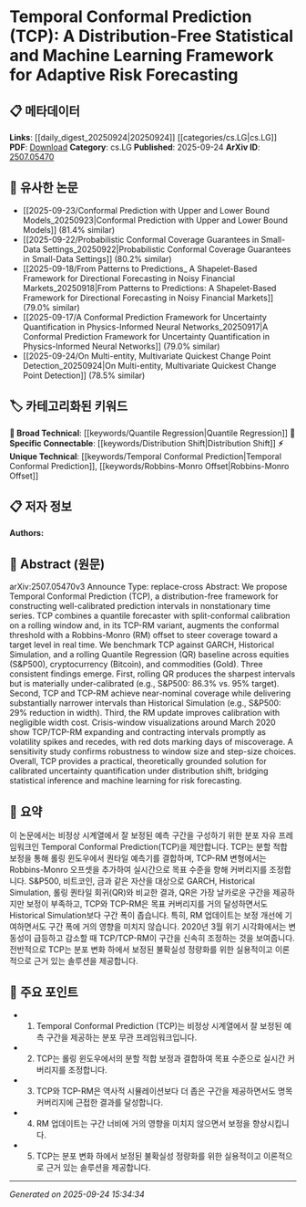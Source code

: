 <!-- KEYWORD_LINKING_METADATA:
{
  "processed_timestamp": "2025-09-24T15:34:34.856185",
  "vocabulary_version": "1.0",
  "selected_keywords": [
    "Temporal Conformal Prediction",
    "Robbins-Monro Offset",
    "Quantile Regression",
    "Distribution Shift"
  ],
  "rejected_keywords": [],
  "similarity_scores": {
    "Temporal Conformal Prediction": 0.8,
    "Robbins-Monro Offset": 0.75,
    "Quantile Regression": 0.7,
    "Distribution Shift": 0.78
  },
  "extraction_method": "AI_prompt_based",
  "budget_applied": true,
  "candidates_json": {
    "candidates": [
      {
        "surface": "Temporal Conformal Prediction",
        "canonical": "Temporal Conformal Prediction",
        "aliases": [
          "TCP"
        ],
        "category": "unique_technical",
        "rationale": "This is a novel framework introduced in the paper, providing a unique approach to risk forecasting.",
        "novelty_score": 0.85,
        "connectivity_score": 0.65,
        "specificity_score": 0.9,
        "link_intent_score": 0.8
      },
      {
        "surface": "Robbins-Monro offset",
        "canonical": "Robbins-Monro Offset",
        "aliases": [
          "RM offset"
        ],
        "category": "unique_technical",
        "rationale": "The RM offset is a specific technique used within TCP to improve calibration, which is unique to this framework.",
        "novelty_score": 0.7,
        "connectivity_score": 0.6,
        "specificity_score": 0.85,
        "link_intent_score": 0.75
      },
      {
        "surface": "Quantile Regression",
        "canonical": "Quantile Regression",
        "aliases": [
          "QR"
        ],
        "category": "broad_technical",
        "rationale": "Quantile Regression is a key baseline method used for comparison, linking statistical methods with machine learning.",
        "novelty_score": 0.3,
        "connectivity_score": 0.8,
        "specificity_score": 0.6,
        "link_intent_score": 0.7
      },
      {
        "surface": "distribution shift",
        "canonical": "Distribution Shift",
        "aliases": [
          "nonstationary time series"
        ],
        "category": "specific_connectable",
        "rationale": "Understanding distribution shift is crucial for adaptive risk forecasting, connecting statistical inference with machine learning.",
        "novelty_score": 0.4,
        "connectivity_score": 0.85,
        "specificity_score": 0.75,
        "link_intent_score": 0.78
      }
    ],
    "ban_list_suggestions": [
      "method",
      "experiment",
      "performance"
    ]
  },
  "decisions": [
    {
      "candidate_surface": "Temporal Conformal Prediction",
      "resolved_canonical": "Temporal Conformal Prediction",
      "decision": "linked",
      "scores": {
        "novelty": 0.85,
        "connectivity": 0.65,
        "specificity": 0.9,
        "link_intent": 0.8
      }
    },
    {
      "candidate_surface": "Robbins-Monro offset",
      "resolved_canonical": "Robbins-Monro Offset",
      "decision": "linked",
      "scores": {
        "novelty": 0.7,
        "connectivity": 0.6,
        "specificity": 0.85,
        "link_intent": 0.75
      }
    },
    {
      "candidate_surface": "Quantile Regression",
      "resolved_canonical": "Quantile Regression",
      "decision": "linked",
      "scores": {
        "novelty": 0.3,
        "connectivity": 0.8,
        "specificity": 0.6,
        "link_intent": 0.7
      }
    },
    {
      "candidate_surface": "distribution shift",
      "resolved_canonical": "Distribution Shift",
      "decision": "linked",
      "scores": {
        "novelty": 0.4,
        "connectivity": 0.85,
        "specificity": 0.75,
        "link_intent": 0.78
      }
    }
  ]
}
-->

# Temporal Conformal Prediction (TCP): A Distribution-Free Statistical and Machine Learning Framework for Adaptive Risk Forecasting

## 📋 메타데이터

**Links**: [[daily_digest_20250924|20250924]] [[categories/cs.LG|cs.LG]]
**PDF**: [Download](https://arxiv.org/pdf/2507.05470.pdf)
**Category**: cs.LG
**Published**: 2025-09-24
**ArXiv ID**: [2507.05470](https://arxiv.org/abs/2507.05470)

## 🔗 유사한 논문
- [[2025-09-23/Conformal Prediction with Upper and Lower Bound Models_20250923|Conformal Prediction with Upper and Lower Bound Models]] (81.4% similar)
- [[2025-09-22/Probabilistic Conformal Coverage Guarantees in Small-Data Settings_20250922|Probabilistic Conformal Coverage Guarantees in Small-Data Settings]] (80.2% similar)
- [[2025-09-18/From Patterns to Predictions_ A Shapelet-Based Framework for Directional Forecasting in Noisy Financial Markets_20250918|From Patterns to Predictions: A Shapelet-Based Framework for Directional Forecasting in Noisy Financial Markets]] (79.0% similar)
- [[2025-09-17/A Conformal Prediction Framework for Uncertainty Quantification in Physics-Informed Neural Networks_20250917|A Conformal Prediction Framework for Uncertainty Quantification in Physics-Informed Neural Networks]] (79.0% similar)
- [[2025-09-24/On Multi-entity, Multivariate Quickest Change Point Detection_20250924|On Multi-entity, Multivariate Quickest Change Point Detection]] (78.5% similar)

## 🏷️ 카테고리화된 키워드
**🧠 Broad Technical**: [[keywords/Quantile Regression|Quantile Regression]]
**🔗 Specific Connectable**: [[keywords/Distribution Shift|Distribution Shift]]
**⚡ Unique Technical**: [[keywords/Temporal Conformal Prediction|Temporal Conformal Prediction]], [[keywords/Robbins-Monro Offset|Robbins-Monro Offset]]

## 📋 저자 정보

**Authors:** 

## 📄 Abstract (원문)

arXiv:2507.05470v3 Announce Type: replace-cross 
Abstract: We propose Temporal Conformal Prediction (TCP), a distribution-free framework for constructing well-calibrated prediction intervals in nonstationary time series. TCP combines a quantile forecaster with split-conformal calibration on a rolling window and, in its TCP-RM variant, augments the conformal threshold with a Robbins-Monro (RM) offset to steer coverage toward a target level in real time. We benchmark TCP against GARCH, Historical Simulation, and a rolling Quantile Regression (QR) baseline across equities (S&amp;P500), cryptocurrency (Bitcoin), and commodities (Gold). Three consistent findings emerge. First, rolling QR produces the sharpest intervals but is materially under-calibrated (e.g., S&amp;P500: 86.3% vs. 95% target). Second, TCP and TCP-RM achieve near-nominal coverage while delivering substantially narrower intervals than Historical Simulation (e.g., S&amp;P500: 29% reduction in width). Third, the RM update improves calibration with negligible width cost. Crisis-window visualizations around March 2020 show TCP/TCP-RM expanding and contracting intervals promptly as volatility spikes and recedes, with red dots marking days of miscoverage. A sensitivity study confirms robustness to window size and step-size choices. Overall, TCP provides a practical, theoretically grounded solution for calibrated uncertainty quantification under distribution shift, bridging statistical inference and machine learning for risk forecasting.

## 📝 요약

이 논문에서는 비정상 시계열에서 잘 보정된 예측 구간을 구성하기 위한 분포 자유 프레임워크인 Temporal Conformal Prediction(TCP)을 제안합니다. TCP는 분할 적합 보정을 통해 롤링 윈도우에서 퀀타일 예측기를 결합하며, TCP-RM 변형에서는 Robbins-Monro 오프셋을 추가하여 실시간으로 목표 수준을 향해 커버리지를 조정합니다. S&P500, 비트코인, 금과 같은 자산을 대상으로 GARCH, Historical Simulation, 롤링 퀀타일 회귀(QR)와 비교한 결과, QR은 가장 날카로운 구간을 제공하지만 보정이 부족하고, TCP와 TCP-RM은 목표 커버리지를 거의 달성하면서도 Historical Simulation보다 구간 폭이 좁습니다. 특히, RM 업데이트는 보정 개선에 기여하면서도 구간 폭에 거의 영향을 미치지 않습니다. 2020년 3월 위기 시각화에서는 변동성이 급등하고 감소할 때 TCP/TCP-RM이 구간을 신속히 조정하는 것을 보여줍니다. 전반적으로 TCP는 분포 변화 하에서 보정된 불확실성 정량화를 위한 실용적이고 이론적으로 근거 있는 솔루션을 제공합니다.

## 🎯 주요 포인트

- 1. Temporal Conformal Prediction (TCP)는 비정상 시계열에서 잘 보정된 예측 구간을 제공하는 분포 무관 프레임워크입니다.
- 2. TCP는 롤링 윈도우에서의 분할 적합 보정과 결합하여 목표 수준으로 실시간 커버리지를 조정합니다.
- 3. TCP와 TCP-RM은 역사적 시뮬레이션보다 더 좁은 구간을 제공하면서도 명목 커버리지에 근접한 결과를 달성합니다.
- 4. RM 업데이트는 구간 너비에 거의 영향을 미치지 않으면서 보정을 향상시킵니다.
- 5. TCP는 분포 변화 하에서 보정된 불확실성 정량화를 위한 실용적이고 이론적으로 근거 있는 솔루션을 제공합니다.


---

*Generated on 2025-09-24 15:34:34*